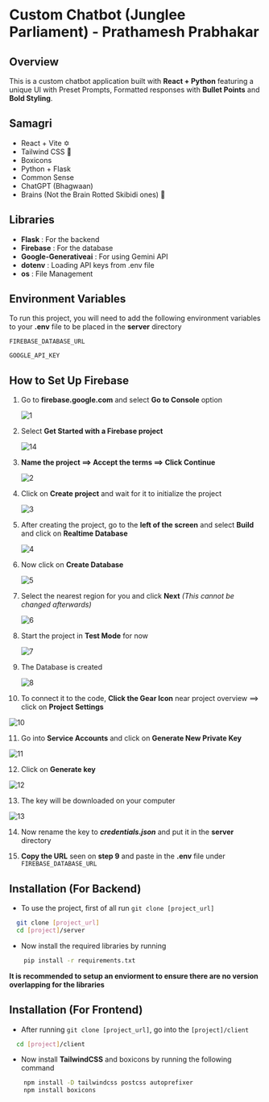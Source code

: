 # Custom Chatbot (Junglee Parliament) - Prathamesh Prabhakar




## Overview

This is a custom chatbot application built with **React + Python** featuring a unique UI with Preset Prompts, Formatted responses with **Bullet Points** and **Bold Styling**.


## Samagri

* React + Vite ✡️
* Tailwind CSS 🎨
* Boxicons
* Python + Flask
* Common Sense
* ChatGPT (Bhagwaan) 
* Brains (Not the Brain Rotted Skibidi ones) 🧠
## Libraries

* **Flask** : For the backend
* **Firebase** : For the database
* **Google-Generativeai** : For using Gemini API
* **dotenv** : Loading API keys from .env file
* **os** : File Management
## Environment Variables

To run this project, you will need to add the following environment variables to your **.env** file to be placed in the **server** directory

`FIREBASE_DATABASE_URL`

`GOOGLE_API_KEY`

## How to Set Up Firebase

1. Go to **firebase.google.com** and select **Go to Console** option
   
   ![1](https://github.com/user-attachments/assets/db5d7456-79c8-4034-bae0-5d79db0269c6)

2. Select **Get Started with a Firebase project**
   
   ![14](https://github.com/user-attachments/assets/6eb60e5f-de62-4ace-9664-6f0d0d914e85)

3. **Name the project ==> Accept the terms ==> Click Continue**

   ![2](https://github.com/user-attachments/assets/56820520-fd77-4de0-bd13-e6b32525297f)

4. Click on **Create project** and wait for it to initialize the project

   ![3](https://github.com/user-attachments/assets/de215b44-a9aa-4ad5-b1dc-656a26ce1cdc)

5. After creating the project, go to the **left of the screen** and select **Build** and click on **Realtime Database**

   ![4](https://github.com/user-attachments/assets/ad322fff-34f9-4403-89da-d003f52fe3e0)

6. Now click on **Create Database**

   ![5](https://github.com/user-attachments/assets/fe61a636-9049-4f77-bebd-e517ba44d667)

7. Select the nearest region for you and click **Next** *(This cannot be changed afterwards)*
   
   ![6](https://github.com/user-attachments/assets/44350fb6-bc47-42d9-90e4-a0520df7121b)

8. Start the project in **Test Mode** for now

   ![7](https://github.com/user-attachments/assets/5af430f4-d293-46d7-a998-2c7feb9b17c2)

9. The Database is created
    
   ![8](https://github.com/user-attachments/assets/aa753b76-ea63-4eab-9d85-1ae0727277f4)

10. To connect it to the code, **Click the Gear Icon** near project overview ==> click on **Project Settings**

   ![10](https://github.com/user-attachments/assets/d48dbbbe-dbdc-4f61-befe-ad277f560a88)

11. Go into **Service Accounts** and click on **Generate New Private Key**

   ![11](https://github.com/user-attachments/assets/52ba89d7-64e5-424a-bd75-049727960c75)

12. Click on **Generate key**

   ![12](https://github.com/user-attachments/assets/11f8601b-357a-4c63-b8b7-f125bf16056c)

13. The key will be downloaded on your computer
   
   ![13](https://github.com/user-attachments/assets/8df56fac-7a7d-493c-aa4e-81894f4290ba)

14. Now rename the key to ***credentials.json*** and put it in the **server** directory

15. **Copy the URL** seen on **step 9** and paste in the **.env** file under `FIREBASE_DATABASE_URL`


## Installation (For Backend)

* To use the project, first of all run `git clone [project_url]`

```bash
  git clone [project_url]
  cd [project]/server
```

* Now install the required libraries by running 

```bash 
    pip install -r requirements.txt
```
**It is recommended to setup an enviorment to ensure there are no version overlapping for the libraries**
    
## Installation (For Frontend)

* After running `git clone [project_url]`, go into the `[project]/client`

```bash
  cd [project]/client
```

* Now install **TailwindCSS** and boxicons by running the following command 

```bash 
    npm install -D tailwindcss postcss autoprefixer
    npm install boxicons
```

